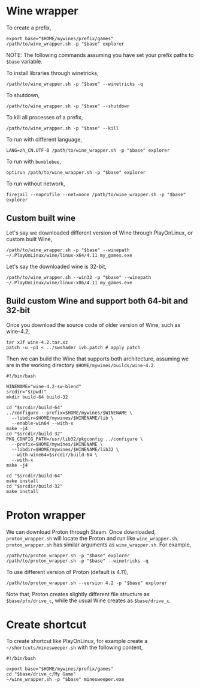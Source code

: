 # Wine wrapper

To create a prefix,

```
export base="$HOME/mywines/prefix/games"
/path/to/wine_wrapper.sh -p "$base" explorer
```

NOTE: The following commands assuming you have set your prefix paths to `$base` variable.

To install libraries through winetricks,

```
/path/to/wine_wrapper.sh -p "$base" --winetricks -q
```

To shutdown,

```
/path/to/wine_wrapper.sh -p "$base" --shutdown
```

To kill all processes of a prefix,

```
/path/to/wine_wrapper.sh -p "$base" --kill
```

To run with different language,

```
LANG=zh_CN.UTF-8 /path/to/wine_wrapper.sh -p "$base" explorer
```

To run with `bumblebee`,

```
optirun /path/to/wine_wrapper.sh -p "$base" explorer
```

To run without network,

```
firejail --noprofile --net=none /path/to/wine_wrapper.sh -p "$base" explorer
```


## Custom built wine

Let's say we downloaded different version of Wine through PlayOnLinux, or custom built Wine,

```
/path/to/wine_wrapper.sh -p "$base" --winepath ~/.PlayOnLinux/wine/linux-x64/4.11 my_games.exe
```

Let's say the downloaded wine is 32-bit,

```
/path/to/wine_wrapper.sh --win32 -p "$base" --winepath ~/.PlayOnLinux/wine/linux-x86/4.11 my_games.exe
 ```

## Build custom Wine and support both 64-bit and 32-bit

Once you download the source code of older version of Wine, such as wine-4.2,

```
tar xJf wine-4.2.tar.xz
patch -u -p1 < ../swshader_ivb.patch # apply patch
```

Then we can build the Wine that supports both architecture, assuming we are in the working directory `$HOME/mywines/builds/wine-4.2`.

```
#!/bin/bash

WINENAME="wine-4.2-sw-blend"
srcdir="$(pwd)"
mkdir build-64 build-32

cd "$srcdir/build-64"
../configure --prefix=$HOME/mywines/$WINENAME \
  --libdir=$HOME/mywines/$WINENAME/lib \
  --enable-win64 --with-x
make -j4
cd "$srcdir/build-32"
PKG_CONFIG_PATH=/usr/lib32/pkgconfig ../configure \
  --prefix=$HOME/mywines/$WINENAME \
  --libdir=$HOME/mywines/$WINENAME/lib32 \
  --with-wine64=$srcdir/build-64 \
  --with-x
make -j4

cd "$srcdir/build-64"
make install
cd "$srcdir/build-32"
make install
```

# Proton wrapper

We can download Proton through Steam.
Once downloaded, `proton_wrapper.sh` will locate the Proton and run like `wine_wrapper.sh`.
`proton_wrapper.sh` has similar arguments as `wine_wrapper.sh`.
For example,

```
/path/to/proton_wrapper.sh -p "$base" explorer
/path/to/proton_wrapper.sh -p "$base" --winetricks -q
```

To use different version of Proton (default is 4.11),

```
/path/to/proton_wrapper.sh --version 4.2 -p "$base" explorer
```

Note that, Proton creates slightly different file structure as `$base/pfx/drive_c`, while the usual Wine creates as `$base/drive_c`.


# Create shortcut

To create shortcut like PlayOnLinux, for example create a `~/shortcuts/minesweeper.sh` with the following content,

```
#!/bin/bash

export base="$HOME/mywines/prefix/games"
cd "$base/drive_c/My Game"
~/wine_wrapper.sh -p "$base" minesweeper.exe
```
